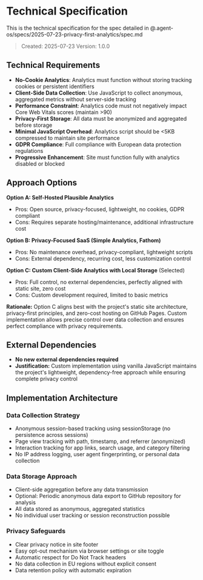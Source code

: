 # Technical Specification

This is the technical specification for the spec detailed in @.agent-os/specs/2025-07-23-privacy-first-analytics/spec.md

> Created: 2025-07-23
> Version: 1.0.0

## Technical Requirements

- **No-Cookie Analytics**: Analytics must function without storing tracking cookies or persistent identifiers
- **Client-Side Data Collection**: Use JavaScript to collect anonymous, aggregated metrics without server-side tracking
- **Performance Constraint**: Analytics code must not negatively impact Core Web Vitals scores (maintain >90)
- **Privacy-First Storage**: All data must be anonymized and aggregated before storage
- **Minimal JavaScript Overhead**: Analytics script should be <5KB compressed to maintain site performance
- **GDPR Compliance**: Full compliance with European data protection regulations
- **Progressive Enhancement**: Site must function fully with analytics disabled or blocked

## Approach Options

**Option A: Self-Hosted Plausible Analytics**
- Pros: Open source, privacy-focused, lightweight, no cookies, GDPR compliant
- Cons: Requires separate hosting/maintenance, additional infrastructure cost

**Option B: Privacy-Focused SaaS (Simple Analytics, Fathom)**
- Pros: No maintenance overhead, privacy-compliant, lightweight scripts
- Cons: External dependency, recurring cost, less customization control

**Option C: Custom Client-Side Analytics with Local Storage** (Selected)
- Pros: Full control, no external dependencies, perfectly aligned with static site, zero cost
- Cons: Custom development required, limited to basic metrics

**Rationale:** Option C aligns best with the project's static site architecture, privacy-first principles, and zero-cost hosting on GitHub Pages. Custom implementation allows precise control over data collection and ensures perfect compliance with privacy requirements.

## External Dependencies

- **No new external dependencies required**
- **Justification:** Custom implementation using vanilla JavaScript maintains the project's lightweight, dependency-free approach while ensuring complete privacy control

## Implementation Architecture

### Data Collection Strategy
- Anonymous session-based tracking using sessionStorage (no persistence across sessions)
- Page view tracking with path, timestamp, and referrer (anonymized)
- Interaction tracking for app links, search usage, and category filtering
- No IP address logging, user agent fingerprinting, or personal data collection

### Data Storage Approach
- Client-side aggregation before any data transmission
- Optional: Periodic anonymous data export to GitHub repository for analysis
- All data stored as anonymous, aggregated statistics
- No individual user tracking or session reconstruction possible

### Privacy Safeguards
- Clear privacy notice in site footer
- Easy opt-out mechanism via browser settings or site toggle
- Automatic respect for Do Not Track headers
- No data collection in EU regions without explicit consent
- Data retention policy with automatic expiration